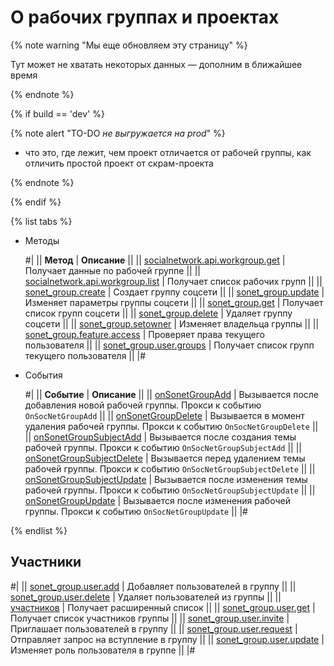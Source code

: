 # О рабочих группах и проектах

{% note warning "Мы еще обновляем эту страницу" %}

Тут может не хватать некоторых данных — дополним в ближайшее время

{% endnote %}

{% if build == 'dev' %}

{% note alert "TO-DO _не выгружается на prod_" %}

- что это, где лежит, чем проект отличается от рабочей группы, как отличить простой проект от скрам-проекта

{% endnote %}

{% endif %}


{% list tabs %}

- Методы

    #|
    || **Метод** | **Описание** ||
    || [socialnetwork.api.workgroup.get](./socialnetwork-api-workgroup-get.md) | Получает данные по рабочей группе ||
    || [socialnetwork.api.workgroup.list](./socialnetwork-api-workgroup-list.md) | Получает список рабочих групп ||
    || [sonet_group.create](./sonet-group-create.md) | Создает группу соцсети ||
    || [sonet_group.update](./sonet-group-update.md) | Изменяет параметры группы соцсети ||
    || [sonet_group.get](./sonet-group-get.md) | Получает список групп соцсети ||
    || [sonet_group.delete](./sonet-group-delete.md) | Удаляет группу соцсети ||
    || [sonet_group.setowner](./sonet-group-setowner.md) | Изменяет владельца группы ||
    || [sonet_group.feature.access](./sonet-group-feature-access.md) | Проверяет права текущего пользователя ||
    || [sonet_group.user.groups](./sonet-group-user-groups.md) | Получает список групп текущего пользователя ||
    |#

- События

    #|
    || **Событие** | **Описание** ||
    || [onSonetGroupAdd](./events/on-sonet-group-add.md) | Вызывается после добавления новой рабочей группы. Прокси к событию `OnSocNetGroupAdd` ||
    || [onSonetGroupDelete](./events/on-sonet-group-delete.md) | Вызывается в момент удаления рабочей группы. Прокси к событию `OnSocNetGroupDelete` ||
    || [onSonetGroupSubjectAdd](./events/on-sonet-group-subject-add.md) | Вызывается после создания темы рабочей группы. Прокси к событию `OnSocNetGroupSubjectAdd` ||
    || [onSonetGroupSubjectDelete](./events/on-sonet-group-subject-delete.md) | Вызывается перед удалением темы рабочей группы. Прокси к событию `OnSocNetGroupSubjectDelete` ||
    || [onSonetGroupSubjectUpdate](./events/on-sonet-group-subject-update.md) | Вызывается после изменения темы рабочей группы. Прокси к событию `OnSocNetGroupSubjectUpdate` ||
    || [onSonetGroupUpdate](./events/on-sonet-group-update.md) | Вызывается после изменения рабочей группы. Прокси к событию `OnSocNetGroupUpdate` ||
    |#

{% endlist %}

## Участники

#|
|| [sonet_group.user.add](./members/sonet-group-user-add.md) | Добавляет пользователей в группу ||
|| [sonet_group.user.delete](./members/sonet-group-user-delete.md) | Удаляет пользователей из группы ||
|| [участников](./members/sonet-group-user-get-expanded.md) | Получает расширенный список ||
|| [sonet_group.user.get](./members/sonet-group-user-get.md) | Получает список участников группы ||
|| [sonet_group.user.invite](./members/sonet-group-user-invite.md) | Приглашает пользователей в группу ||
|| [sonet_group.user.request](./members/sonet-group-user-request.md) | Отправляет запрос на вступление в группу ||
|| [sonet_group.user.update](./members/sonet-group-user-update.md) | Изменяет роль пользователя в группе ||
|#